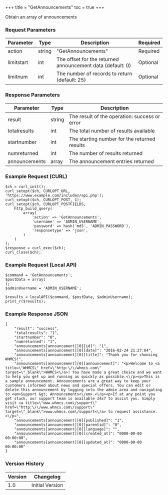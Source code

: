+++
title = "GetAnnouncements"
toc = true
+++

Obtain an array of announcements

### Request Parameters

| Parameter | Type | Description | Required |
| --------- | ---- | ----------- | -------- |
| action | string | "GetAnnouncements" | Required |
| limitstart | int | The offset for the returned announcement data (default: 0) | Optional |
| limitnum | int | The number of records to return (default: 25) | Optional |

### Response Parameters

| Parameter | Type | Description |
| --------- | ---- | ----------- |
| result | string | The result of the operation: success or error |
| totalresults | int | The total number of results available |
| startnumber | int | The starting number for the returned results |
| numreturned | int | The number of results returned |
| announcements | array | The announcement entries returned |


### Example Request (CURL)

```
$ch = curl_init();
curl_setopt($ch, CURLOPT_URL, 'https://www.example.com/includes/api.php');
curl_setopt($ch, CURLOPT_POST, 1);
curl_setopt($ch, CURLOPT_POSTFIELDS,
    http_build_query(
        array(
            'action' => 'GetAnnouncements',
            'username' => 'ADMIN_USERNAME',
            'password' => hash('md5', 'ADMIN_PASSWORD'),
            'responsetype' => 'json',
        )
    )
);
$response = curl_exec($ch);
curl_close($ch);
```


### Example Request (Local API)

```
$command = 'GetAnnouncements';
$postData = array(
);
$adminUsername = 'ADMIN_USERNAME';

$results = localAPI($command, $postData, $adminUsername);
print_r($results);
```


### Example Response JSON

```
{
    "result": "success",
    "totalresults": "1",
    "startnumber": "0",
    "numreturned": "1",
    "announcements[announcement][0][id]": "1",
    "announcements[announcement][0][date]": "2016-02-24 21:27:04",
    "announcements[announcement][0][title]": "Thank you for choosing WHMCS!",
    "announcements[announcement][0][announcement]": "<p>Welcome to <a title=\"WHMCS\" href=\"http:\/\/whmcs.com\" target=\"_blank\">WHMCS<\/a>! You have made a great choice and we want to help you get up and running as quickly as possible.<\/p><p>This is a sample announcement. Announcements are a great way to keep your customers informed about news and special offers. You can edit or delete this announcement by logging into the admin area and navigating to <em>Support &gt; Announcements<\/em>.<\/p><p>If at any point you get stuck, our support team is available 24x7 to assist you. Simply visit <a title=\"www.whmcs.com\/support\" href=\"http:\/\/www.whmcs.com\/support\" target=\"_blank\">www.whmcs.com\/support<\/a> to request assistance.<\/p>",
    "announcements[announcement][0][published]": "1",
    "announcements[announcement][0][parentid]": "0",
    "announcements[announcement][0][language]": "",
    "announcements[announcement][0][created_at]": "0000-00-00 00:00:00",
    "announcements[announcement][0][updated_at]": "0000-00-00 00:00:00"
}
```


### Version History

| Version | Changelog |
| ------- | --------- |
| 1.0 | Initial Version |
